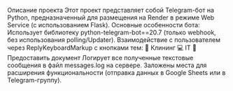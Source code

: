 Описание проекта
Этот проект представляет собой Telegram-бот на Python, предназначенный для размещения на Render в режиме Web Service (с использованием Flask). Основные особенности бота:
Использует библиотеку python-telegram-bot==20.7 (только webhook, без использования polling/Updater).
Взаимодействие с пользователем через ReplyKeyboardMarkup с кнопками тем:
🧹 Клининг
💻 IT
📄 Предоставить документ
Логирует все полученные текстовые сообщения в файл messages.log на сервере.
Заложены места для расширения функциональности (отправка данных в Google Sheets или в Telegram-группу).
